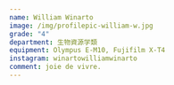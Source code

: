 ```yaml
---
name: William Winarto
image: /img/profilepic-william-w.jpg
grade: "4"
department: 生物資源学類
equipment: Olympus E-M10, Fujifilm X-T4
instagram: winartowilliamwinarto
comment: joie de vivre.
---
```

